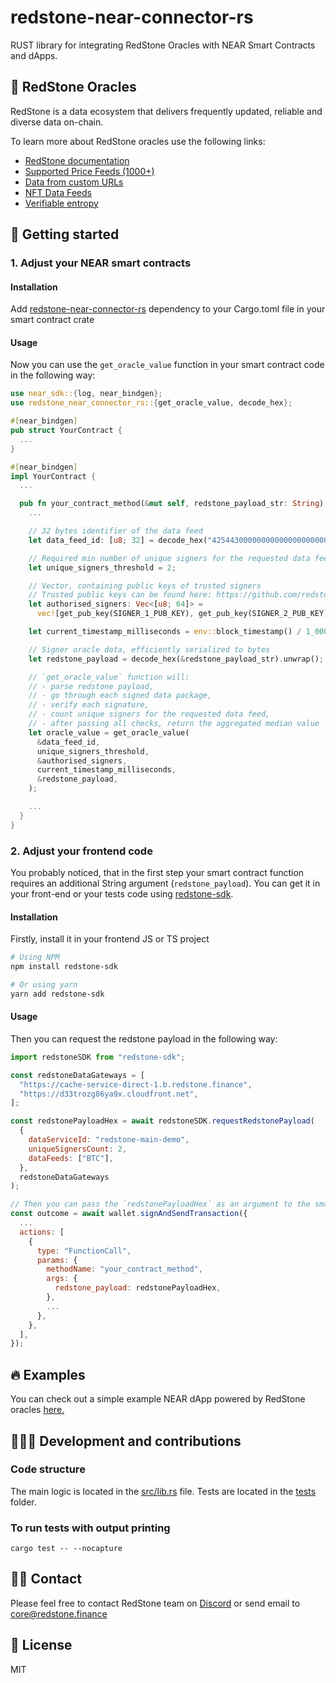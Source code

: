 # redstone-near-connector-rs

RUST library for integrating RedStone Oracles with NEAR Smart Contracts and dApps.

## 🔮 RedStone Oracles

RedStone is a data ecosystem that delivers frequently updated, reliable and diverse data on-chain.

To learn more about RedStone oracles use the following links:

- [RedStone documentation](https://docs.redstone.finance/docs/introduction)
- [Supported Price Feeds (1000+)](https://docs.redstone.finance/docs/smart-contract-devs/price-feeds)
- [Data from custom URLs](https://docs.redstone.finance/docs/smart-contract-devs/custom-urls)
- [NFT Data Feeds](https://docs.redstone.finance/docs/smart-contract-devs/nft-data-feeds)
- [Verifiable entropy](https://docs.redstone.finance/docs/smart-contract-devs/pseudo-randomness)

## 🚀 Getting started

### 1. Adjust your NEAR smart contracts

#### Installation

Add [redstone-near-connector-rs](https://crates.io/crates/redstone-near-connector-rs) dependency to your Cargo.toml file in your smart contract crate

#### Usage

Now you can use the `get_oracle_value` function in your smart contract code in the following way:

```rust
use near_sdk::{log, near_bindgen};
use redstone_near_connector_rs::{get_oracle_value, decode_hex};

#[near_bindgen]
pub struct YourContract {
  ...
}

#[near_bindgen]
impl YourContract {
  ...

  pub fn your_contract_method(&mut self, redstone_payload_str: String) {
    ...

    // 32 bytes identifier of the data feed
    let data_feed_id: [u8; 32] = decode_hex("4254430000000000000000000000000000000000000000000000000000000000");

    // Required min number of unique signers for the requested data feed
    let unique_signers_threshold = 2;

    // Vector, containing public keys of trusted signers
    // Trusted public keys can be found here: https://github.com/redstone-finance/redstone-oracles-monorepo/blob/main/packages/oracles-smartweave-contracts/src/contracts/redstone-oracle-registry/initial-state.json
    let authorised_signers: Vec<[u8; 64]> =
      vec![get_pub_key(SIGNER_1_PUB_KEY), get_pub_key(SIGNER_2_PUB_KEY)];

    let current_timestamp_milliseconds = env::block_timestamp() / 1_000_000;

    // Signer oracle data, efficiently serialized to bytes
    let redstone_payload = decode_hex(&redstone_payload_str).unwrap();

    // `get_oracle_value` function will:
    // - parse redstone payload,
    // - go through each signed data package,
    // - verify each signature,
    // - count unique signers for the requested data feed,
    // - after passing all checks, return the aggregated median value
    let oracle_value = get_oracle_value(
      &data_feed_id,
      unique_signers_threshold,
      &authorised_signers,
      current_timestamp_milliseconds,
      &redstone_payload,
    );

    ...
  }
}

```

### 2. Adjust your frontend code

You probably noticed, that in the first step your smart contract function requires an additional String argument (`redstone_payload`). You can get it in your front-end or your tests code using [redstone-sdk](https://www.npmjs.com/package/redstone-sdk).

#### Installation

Firstly, install it in your frontend JS or TS project

```sh
# Using NPM
npm install redstone-sdk

# Or using yarn
yarn add redstone-sdk
```

#### Usage

Then you can request the redstone payload in the following way:

```js
import redstoneSDK from "redstone-sdk";

const redstoneDataGateways = [
  "https://cache-service-direct-1.b.redstone.finance",
  "https://d33trozg86ya9x.cloudfront.net",
];

const redstonePayloadHex = await redstoneSDK.requestRedstonePayload(
  {
    dataServiceId: "redstone-main-demo",
    uniqueSignersCount: 2,
    dataFeeds: ["BTC"],
  },
  redstoneDataGateways
);

// Then you can pass the `redstonePayloadHex` as an argument to the smart contract call, e.g.
const outcome = await wallet.signAndSendTransaction({
  ...
  actions: [
    {
      type: "FunctionCall",
      params: {
        methodName: "your_contract_method",
        args: {
          redstone_payload: redstonePayloadHex,
        },
        ...
      },
    },
  ],
});
```

## 🔥 Examples

You can check out a simple example NEAR dApp powered by RedStone oracles [here.](https://github.com/redstone-finance/synths-on-near)

## 👩🏻‍💻 Development and contributions

### Code structure

The main logic is located in the [src/lib.rs](./src/lib.rs) file.
Tests are located in the [tests](./tests/) folder.

### To run tests with output printing

`cargo test -- --nocapture`

## 🙋‍♂️ Contact

Please feel free to contact RedStone team on [Discord](https://redstone.finance/discord) or send email to core@redstone.finance

## 📜 License

MIT
